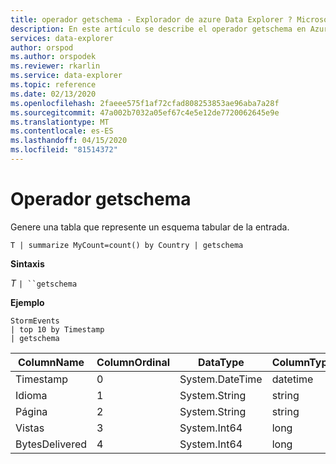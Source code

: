 ```yaml
---
title: operador getschema - Explorador de azure Data Explorer ? Microsoft Docs
description: En este artículo se describe el operador getschema en Azure Data Explorer.
services: data-explorer
author: orspod
ms.author: orspodek
ms.reviewer: rkarlin
ms.service: data-explorer
ms.topic: reference
ms.date: 02/13/2020
ms.openlocfilehash: 2faeee575f1af72cfad808253853ae96aba7a28f
ms.sourcegitcommit: 47a002b7032a05ef67c4e5e12de7720062645e9e
ms.translationtype: MT
ms.contentlocale: es-ES
ms.lasthandoff: 04/15/2020
ms.locfileid: "81514372"
---
```

# <a name="getschema-operator"></a>Operador getschema 

Genere una tabla que represente un esquema tabular de la entrada.

```kusto
T | summarize MyCount=count() by Country | getschema 
```

**Sintaxis**

*T* `| ``getschema`

**Ejemplo**

```kusto
StormEvents
| top 10 by Timestamp
| getschema
```

|ColumnName|ColumnOrdinal|DataType|ColumnType|
|---|---|---|---|
|Timestamp|0|System.DateTime|datetime|
|Idioma|1|System.String|string|
|Página|2|System.String|string|
|Vistas|3|System.Int64|long
|BytesDelivered|4|System.Int64|long